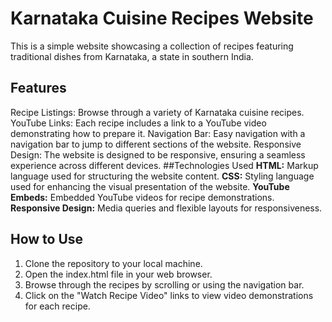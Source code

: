 # Karnataka Cuisine Recipes Website
This is a simple website showcasing a collection of recipes featuring traditional dishes from Karnataka, a state in southern India.

## Features
Recipe Listings: Browse through a variety of Karnataka cuisine recipes.
YouTube Links: Each recipe includes a link to a YouTube video demonstrating how to prepare it.
Navigation Bar: Easy navigation with a navigation bar to jump to different sections of the website.
Responsive Design: The website is designed to be responsive, ensuring a seamless experience across different devices.
##Technologies Used
**HTML:** Markup language used for structuring the website content.
**CSS:** Styling language used for enhancing the visual presentation of the website.
**YouTube Embeds:** Embedded YouTube videos for recipe demonstrations.
**Responsive Design:** Media queries and flexible layouts for responsiveness.
## How to Use
1. Clone the repository to your local machine.
2. Open the index.html file in your web browser.
3. Browse through the recipes by scrolling or using the navigation bar.
4. Click on the "Watch Recipe Video" links to view video demonstrations for each recipe.
